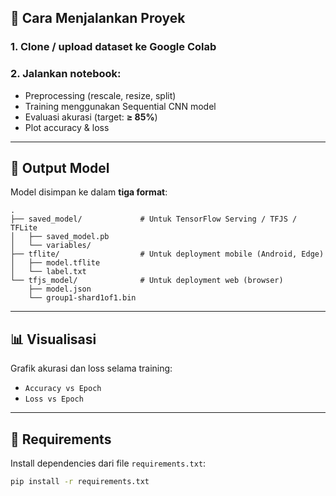 
## 🚀 Cara Menjalankan Proyek

### 1. Clone / upload dataset ke Google Colab
### 2. Jalankan notebook:
- Preprocessing (rescale, resize, split)
- Training menggunakan Sequential CNN model
- Evaluasi akurasi (target: **≥ 85%**)
- Plot accuracy & loss

---

## 💾 Output Model

Model disimpan ke dalam **tiga format**:

```
.
├── saved_model/             # Untuk TensorFlow Serving / TFJS / TFLite
│   ├── saved_model.pb
│   └── variables/
├── tflite/                  # Untuk deployment mobile (Android, Edge)
│   ├── model.tflite
│   └── label.txt
└── tfjs_model/              # Untuk deployment web (browser)
    ├── model.json
    └── group1-shard1of1.bin
```

---

## 📊 Visualisasi

Grafik akurasi dan loss selama training:

- `Accuracy vs Epoch`
- `Loss vs Epoch`

---

## 📎 Requirements

Install dependencies dari file `requirements.txt`:
```bash
pip install -r requirements.txt
```


